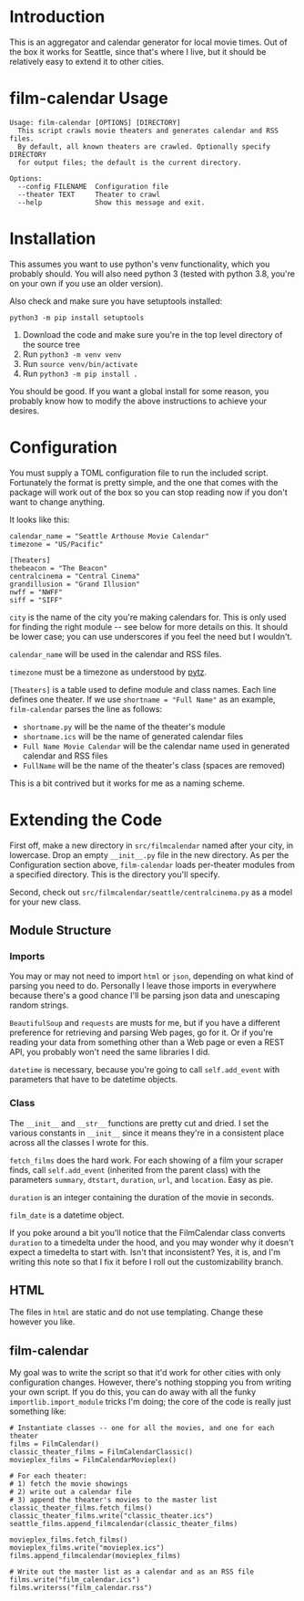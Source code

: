 # Introduction

This is an aggregator and calendar generator for local movie times. Out of the box it works for Seattle, since that's where I live, but it should be relatively easy to extend it to other cities.

# film-calendar Usage

```
Usage: film-calendar [OPTIONS] [DIRECTORY]
  This script crawls movie theaters and generates calendar and RSS files.
  By default, all known theaters are crawled. Optionally specify DIRECTORY
  for output files; the default is the current directory.

Options:
  --config FILENAME  Configuration file
  --theater TEXT     Theater to crawl
  --help             Show this message and exit.
```

# Installation

This assumes you want to use python's venv functionality, which you probably should. You will also need python 3 (tested with python 3.8, you're on your own if you use an older version).

Also check and make sure you have setuptools installed:

`python3 -m pip install setuptools`

1. Download the code and make sure you're in the top level directory of the source tree
1. Run `python3 -m venv venv`
1. Run `source venv/bin/activate`
1. Run `python3 -m pip install .`

You should be good. If you want a global install for some reason, you probably know how to modify the above instructions to achieve your desires.

# Configuration

You must supply a TOML configuration file to run the included script. Fortunately the format is pretty simple, and the one that comes with the package will work out of the box so you can stop reading now if you don't want to change anything.

It looks like this:

```city = "seattle"
calendar_name = "Seattle Arthouse Movie Calendar"
timezone = "US/Pacific"

[Theaters]
thebeacon = "The Beacon"
centralcinema = "Central Cinema"
grandillusion = "Grand Illusion"
nwff = "NWFF"
siff = "SIFF"
```

`city` is the name of the city you're making calendars for. This is only used for finding the right module -- see below for more details on this. It should be lower case; you can use underscores if you feel the need but I wouldn't.

`calendar_name` will be used in the calendar and RSS files. 

`timezone` must be a timezone as understood by [pytz](https://pytz.sourceforge.net/#helpers).

`[Theaters]` is a table used to define module and class names. Each line defines one theater. If we use `shortname = "Full Name"` as an example, `film-calendar` parses the line as follows:

- `shortname.py` will be the name of the theater's module
- `shortname.ics` will be the name of generated calendar files
- `Full Name Movie Calendar` will be the calendar name used in generated calendar and RSS files
- `FullName` will be the name of the theater's class (spaces are removed)

This is a bit contrived but it works for me as a naming scheme. 

# Extending the Code

First off, make a new directory in `src/filmcalendar` named after your city, in lowercase. Drop an empty `__init__.py` file in the new directory. As per the Configuration section above, `film-calendar` loads per-theater modules from a specified directory. This is the directory you'll specify.

Second, check out `src/filmcalendar/seattle/centralcinema.py` as a model for your new class.

## Module Structure

### Imports

You may or may not need to import `html` or `json`, depending on what kind of parsing you need to do. Personally I leave those imports in everywhere because there's a good chance I'll be parsing json data and unescaping random strings. 

`BeautifulSoup` and `requests` are musts for me, but if you have a different preference for retrieving and parsing Web pages, go for it. Or if you're reading your data from something other than a Web page or even a REST API, you probably won't need the same libraries I did. 

`datetime` is necessary, because you're going to call `self.add_event` with parameters that have to be datetime objects.

### Class 

The `__init__` and `__str__` functions are pretty cut and dried. I set the various constants in `__init__` since it means they're in a consistent place across all the classes I wrote for this. 

`fetch_films` does the hard work. For each showing of a film your scraper finds, call `self.add_event` (inherited from the parent class) with the parameters `summary`, `dtstart`, `duration`, `url`, and `location`. Easy as pie.

`duration` is an integer containing the duration of the movie in seconds.

`film_date` is a datetime object.

If you poke around a bit you'll notice that the FilmCalendar class converts `duration` to a timedelta under the hood, and you may wonder why it doesn't expect a timedelta to start with. Isn't that inconsistent? Yes, it is, and I'm writing this note so that I fix it before I roll out the customizability branch.

## HTML

The files in `html` are static and do not use templating. Change these however you like.

## film-calendar

My goal was to write the script so that it'd work for other cities with only configuration changes. However, there's nothing stopping you from writing your own script. If you do this, you can do away with all the funky `importlib.import_module` tricks I'm doing; the core of the code is really just something like:

```
# Instantiate classes -- one for all the movies, and one for each theater
films = FilmCalendar()
classic_theater_films = FilmCalendarClassic()
movieplex_films = FilmCalendarMovieplex()

# For each theater:
# 1) fetch the movie showings
# 2) write out a calendar file
# 3) append the theater's movies to the master list
classic_theater_films.fetch_films()
classic_theater_films.write("classic_theater.ics")
seattle_films.append_filmcalendar(classic_theater_films)

movieplex_films.fetch_films()
movieplex_films.write("movieplex.ics")
films.append_filmcalendar(movieplex_films)

# Write out the master list as a calendar and as an RSS file
films.write("film_calendar.ics")
films.writerss("film_calendar.rss")
```